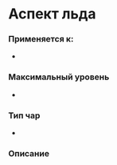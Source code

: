 # Аспект льда

### Применяется к:

*

### Максимальный уровень&#x20;

*

### Тип чар

*

### Описание&#x20;
